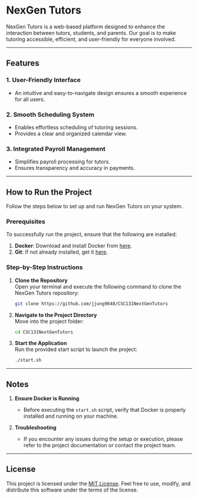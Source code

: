 
# NexGen Tutors

NexGen Tutors is a web-based platform designed to enhance the interaction between tutors, students, and parents. Our goal is to make tutoring accessible, efficient, and user-friendly for everyone involved.

---

## Features

### 1. **User-Friendly Interface**
   - An intuitive and easy-to-navigate design ensures a smooth experience for all users.

### 2. **Smooth Scheduling System**
   - Enables effortless scheduling of tutoring sessions.
   - Provides a clear and organized calendar view.

### 3. **Integrated Payroll Management**
   - Simplifies payroll processing for tutors.
   - Ensures transparency and accuracy in payments.

---

## How to Run the Project

Follow the steps below to set up and run NexGen Tutors on your system.

### Prerequisites
To successfully run the project, ensure that the following are installed:
1. **Docker**: Download and install Docker from [here](https://www.docker.com/).
2. **Git**: If not already installed, get it [here](https://git-scm.com/).

### Step-by-Step Instructions

1. **Clone the Repository**  
   Open your terminal and execute the following command to clone the NexGen Tutors repository:
   ```bash
   git clone https://github.com/jjung9648/CSC131NextGenTutors
   ```

2. **Navigate to the Project Directory**  
   Move into the project folder:
   ```bash
   cd CSC131NextGenTutors
   ```

3. **Start the Application**  
   Run the provided start script to launch the project:
   ```bash
   ./start.sh
   ```

---

## Notes

1. **Ensure Docker is Running**  
   - Before executing the `start.sh` script, verify that Docker is properly installed and running on your machine.

2. **Troubleshooting**  
   - If you encounter any issues during the setup or execution, please refer to the project documentation or contact the project team.

---

## License

This project is licensed under the [MIT License](https://opensource.org/licenses/MIT). Feel free to use, modify, and distribute this software under the terms of the license.

